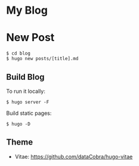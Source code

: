 # My Blog

# New Post

    $ cd blog
    $ hugo new posts/[title].md

## Build Blog

To run it locally:

    $ hugo server -F

Build static pages:

    $ hugo -D

## Theme

- Vitae: https://github.com/dataCobra/hugo-vitae
